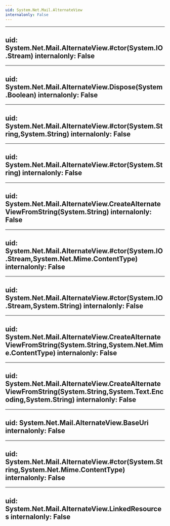 ```yaml
---
uid: System.Net.Mail.AlternateView
internalonly: False
---
```


---
uid: System.Net.Mail.AlternateView.#ctor(System.IO.Stream)
internalonly: False
---

---
uid: System.Net.Mail.AlternateView.Dispose(System.Boolean)
internalonly: False
---

---
uid: System.Net.Mail.AlternateView.#ctor(System.String,System.String)
internalonly: False
---

---
uid: System.Net.Mail.AlternateView.#ctor(System.String)
internalonly: False
---

---
uid: System.Net.Mail.AlternateView.CreateAlternateViewFromString(System.String)
internalonly: False
---

---
uid: System.Net.Mail.AlternateView.#ctor(System.IO.Stream,System.Net.Mime.ContentType)
internalonly: False
---

---
uid: System.Net.Mail.AlternateView.#ctor(System.IO.Stream,System.String)
internalonly: False
---

---
uid: System.Net.Mail.AlternateView.CreateAlternateViewFromString(System.String,System.Net.Mime.ContentType)
internalonly: False
---

---
uid: System.Net.Mail.AlternateView.CreateAlternateViewFromString(System.String,System.Text.Encoding,System.String)
internalonly: False
---

---
uid: System.Net.Mail.AlternateView.BaseUri
internalonly: False
---

---
uid: System.Net.Mail.AlternateView.#ctor(System.String,System.Net.Mime.ContentType)
internalonly: False
---

---
uid: System.Net.Mail.AlternateView.LinkedResources
internalonly: False
---
